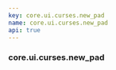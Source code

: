```yaml
---
key: core.ui.curses.new_pad
name: core.ui.curses.new_pad
api: true
---
```


### core.ui.curses.new_pad
